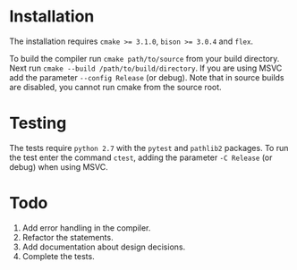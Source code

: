 Installation
=========
The installation requires `cmake >= 3.1.0`, `bison >= 3.0.4` and `flex`.

To build the compiler run `cmake path/to/source` from your build directory. 
Next run `cmake --build /path/to/build/directory`.
If you are using MSVC add the parameter `--config Release` (or debug).
Note that in source builds are disabled, you cannot run cmake from the source root.

Testing
======
The tests require `python 2.7` with the `pytest`  and `pathlib2` packages.
To run the test enter the command `ctest`, adding the parameter `-C Release` (or debug) when using MSVC.

Todo
====
1. Add error handling in the compiler.
2. Refactor the statements.
3. Add documentation about design decisions.
4. Complete the tests.

